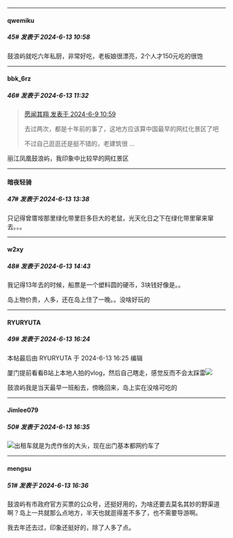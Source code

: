 ﻿
*****

####  qwemiku  
##### 45#       发表于 2024-6-13 10:58

鼓浪屿就吃六年私厨，非常好吃，老板娘很漂亮，2个人才150元吃的很饱


*****

####  bbk_6rz  
##### 46#       发表于 2024-6-13 11:32

<blockquote><a href="httphttps://bbs.saraba1st.com/2b/forum.php?mod=redirect&amp;goto=findpost&amp;pid=65164823&amp;ptid=2186788" target="_blank">愿闻其翔 发表于 2024-6-9 10:59</a>

去过两次，都是十年前的事了，这地方应该算中国最早的网红化景区了吧

不过自己逛逛还是挺不错的，老建筑很 ...</blockquote>
丽江凤凰鼓浪屿，我印象中比较早的网红景区


*****

####  暗夜轻骑  
##### 47#       发表于 2024-6-13 13:38

只记得曾厝垵那里绿化带里巨多巨大的老鼠，光天化日之下在绿化带里窜来窜去。。。


*****

####  w2xy  
##### 48#       发表于 2024-6-13 14:43

我记得13年去的时候，船票是一个塑料圆的硬币，3块钱好像是。。

岛上物价贵，人多，还在岛上住了一晚。。没啥好玩的


*****

####  RYURYUTA  
##### 49#       发表于 2024-6-13 16:24

 本帖最后由 RYURYUTA 于 2024-6-13 16:25 编辑 

厦门提前看看B站上本地人拍的vlog，然后自己瞎走，感觉反而不会太踩雷<img src="https://static.saraba1st.com/image/smiley/face2017/048.png" referrerpolicy="no-referrer">

鼓浪屿我是当天最早一班船去，傍晚回来，岛上实在没啥可吃的


*****

####  Jimlee079  
##### 50#       发表于 2024-6-13 16:35

<img src="https://static.saraba1st.com/image/smiley/face2017/009.gif" referrerpolicy="no-referrer">出租车就是为虎作伥的大头，现在出门基本都网约车了

*****

####  mengsu  
##### 51#       发表于 2024-6-13 16:36

鼓浪屿有市政府官方买票的公众号，还挺好用的，为啥还要去莫名其妙的野渠道啊？岛上一共就那么点地方，半天也就逛得差不多了，也不需要导游啊。

我去年还去过，印象还挺好的，除了人多了点。

